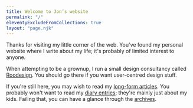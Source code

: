 ```yaml
---
title: Welcome to Jon’s website
permalink: "/"
eleventyExcludeFromCollections: true
layout: "page.njk"
---
```

Thanks for visiting my little corner of the web. You've found my personal website where I write about my life; it's probably of limited interest to anyone.

When attempting to be a grownup, I run a small design consultancy called [Roodesign](https://roodesign.co.uk). You should go there if you want user-centred design stuff. 

If you're still here, you may wish to read my [long-form articles](/articles). You probably won't want to read my [diary entries](/diary); they're mainly just about my kids. Failing that, you can have a glance through the [archives](/archives). 